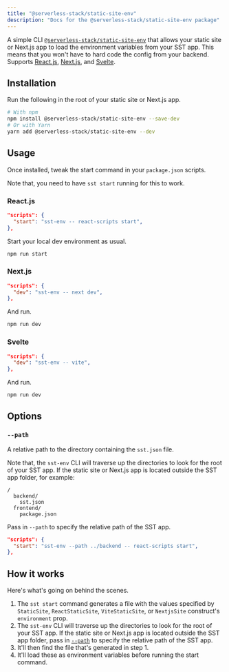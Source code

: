 ```yaml
---
title: "@serverless-stack/static-site-env"
description: "Docs for the @serverless-stack/static-site-env package"
---
```


A simple CLI [`@serverless-stack/static-site-env`](https://www.npmjs.com/package/@serverless-stack/static-site-env) that allows your static site or Next.js app to load the environment variables from your SST app. This means that you won't have to hard code the config from your backend. Supports [React.js](../constructs/ReactStaticSite.md#configuring-environment-variables), [Next.js](../constructs/NextjsSite.md#configuring-environment-variables), and [Svelte](../constructs/StaticSite.md#creating-a-svelte-site).

## Installation

Run the following in the root of your static site or Next.js app.

```bash
# With npm
npm install @serverless-stack/static-site-env --save-dev
# Or with Yarn
yarn add @serverless-stack/static-site-env --dev
```

## Usage

Once installed, tweak the start command in your `package.json` scripts.

Note that, you need to have `sst start` running for this to work.

### React.js

```json title="package.json" {2}
"scripts": {
  "start": "sst-env -- react-scripts start",
},
```

Start your local dev environment as usual.

```bash
npm run start
```

### Next.js

```json title="package.json" {2}
"scripts": {
  "dev": "sst-env -- next dev",
},
```

And run.

```bash
npm run dev
```

### Svelte

```json title="package.json" {2}
"scripts": {
  "dev": "sst-env -- vite",
},
```

And run.

```bash
npm run dev
```

## Options

### `--path`

A relative path to the directory containing the `sst.json` file.

Note that, the `sst-env` CLI will traverse up the directories to look for the root of your SST app. If the static site or Next.js app is located outside the SST app folder, for example:

```
/
  backend/
    sst.json
  frontend/
    package.json
```

Pass in `--path` to specify the relative path of the SST app.

```json title="package.json" {2}
"scripts": {
  "start": "sst-env --path ../backend -- react-scripts start",
},
```

## How it works

Here's what's going on behind the scenes.

1. The `sst start` command generates a file with the values specified by `StaticSite`, `ReactStaticSite`, `ViteStaticSite`, or `NextjsSite` construct's `environment` prop.
2. The `sst-env` CLI will traverse up the directories to look for the root of your SST app. If the static site or Next.js app is located outside the SST app folder, pass in [`--path`](#--path) to specify the relative path of the SST app.
3. It'll then find the file that's generated in step 1.
4. It'll load these as environment variables before running the start command.
